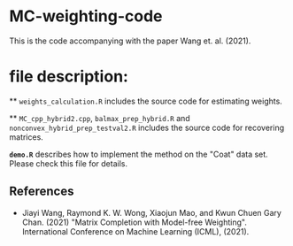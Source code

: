 # MC-weighting-code
This is the code accompanying with the paper Wang et. al. (2021).

# file description:
** `weights_calculation.R` includes the source code for estimating weights.

** `MC_cpp_hybrid2.cpp`, `balmax_prep_hybrid.R` and `nonconvex_hybrid_prep_testval2.R` includes the source code for recovering matrices.

**`demo.R`** describes how to implement the method on the "Coat" data set. Please check this file for details.

## References
* Jiayi Wang, Raymond K. W. Wong, Xiaojun Mao, and Kwun Chuen Gary Chan. (2021) "Matrix Completion with Model-free Weighting". International Conference on Machine Learning (ICML), (2021).  
